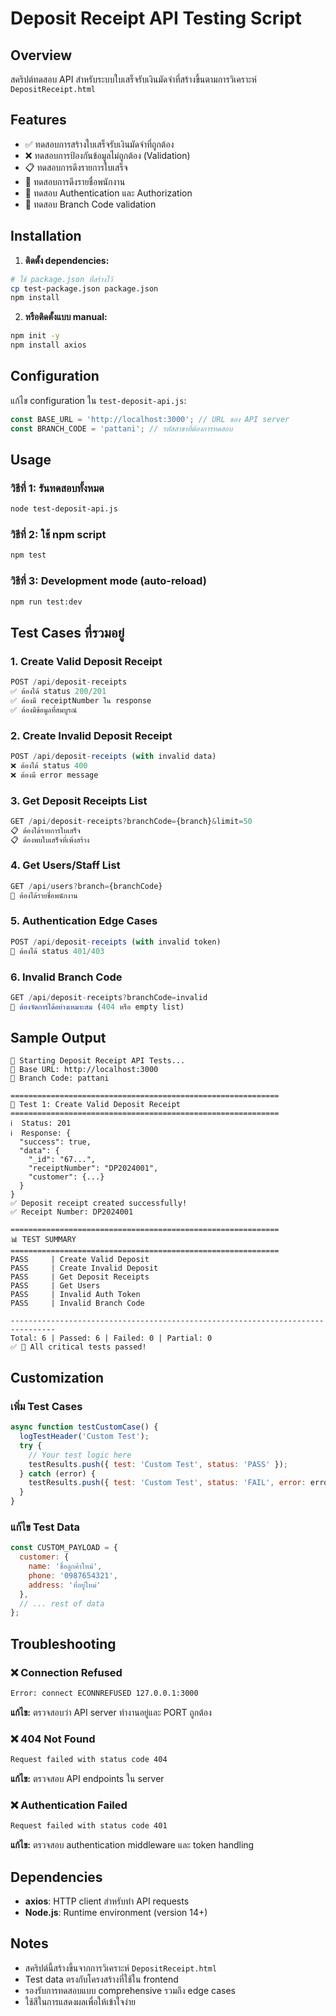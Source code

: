 # Deposit Receipt API Testing Script

## Overview
สคริปต์ทดสอบ API สำหรับระบบใบเสร็จรับเงินมัดจำที่สร้างขึ้นตามการวิเคราะห์ `DepositReceipt.html`

## Features
- ✅ ทดสอบการสร้างใบเสร็จรับเงินมัดจำที่ถูกต้อง
- ❌ ทดสอบการป้องกันข้อมูลไม่ถูกต้อง (Validation)
- 📋 ทดสอบการดึงรายการใบเสร็จ
- 👥 ทดสอบการดึงรายชื่อพนักงาน
- 🔐 ทดสอบ Authentication และ Authorization
- 🏢 ทดสอบ Branch Code validation

## Installation

1. **ติดตั้ง dependencies:**
```bash
# ใช้ package.json ที่สร้างไว้
cp test-package.json package.json
npm install
```

2. **หรือติดตั้งแบบ manual:**
```bash
npm init -y
npm install axios
```

## Configuration

แก้ไข configuration ใน `test-deposit-api.js`:

```javascript
const BASE_URL = 'http://localhost:3000'; // URL ของ API server
const BRANCH_CODE = 'pattani'; // รหัสสาขาที่ต้องการทดสอบ
```

## Usage

### วิธีที่ 1: รันทดสอบทั้งหมด
```bash
node test-deposit-api.js
```

### วิธีที่ 2: ใช้ npm script
```bash
npm test
```

### วิธีที่ 3: Development mode (auto-reload)
```bash
npm run test:dev
```

## Test Cases ที่รวมอยู่

### 1. Create Valid Deposit Receipt
```javascript
POST /api/deposit-receipts
✅ ต้องได้ status 200/201
✅ ต้องมี receiptNumber ใน response
✅ ต้องมีข้อมูลที่สมบูรณ์
```

### 2. Create Invalid Deposit Receipt
```javascript
POST /api/deposit-receipts (with invalid data)
❌ ต้องได้ status 400
❌ ต้องมี error message
```

### 3. Get Deposit Receipts List
```javascript
GET /api/deposit-receipts?branchCode={branch}&limit=50
📋 ต้องได้รายการใบเสร็จ
📋 ต้องพบใบเสร็จที่เพิ่งสร้าง
```

### 4. Get Users/Staff List
```javascript
GET /api/users?branch={branchCode}
👥 ต้องได้รายชื่อพนักงาน
```

### 5. Authentication Edge Cases
```javascript
POST /api/deposit-receipts (with invalid token)
🔐 ต้องได้ status 401/403
```

### 6. Invalid Branch Code
```javascript
GET /api/deposit-receipts?branchCode=invalid
🏢 ต้องจัดการได้อย่างเหมาะสม (404 หรือ empty list)
```

## Sample Output

```
🚀 Starting Deposit Receipt API Tests...
📡 Base URL: http://localhost:3000
🏢 Branch Code: pattani

============================================================
🧪 Test 1: Create Valid Deposit Receipt
============================================================
ℹ️  Status: 201
ℹ️  Response: {
  "success": true,
  "data": {
    "_id": "67...",
    "receiptNumber": "DP2024001",
    "customer": {...}
  }
}
✅ Deposit receipt created successfully!
✅ Receipt Number: DP2024001

============================================================
📊 TEST SUMMARY
============================================================
PASS     | Create Valid Deposit
PASS     | Create Invalid Deposit
PASS     | Get Deposit Receipts
PASS     | Get Users
PASS     | Invalid Auth Token
PASS     | Invalid Branch Code

--------------------------------------------------------------------------------
Total: 6 | Passed: 6 | Failed: 0 | Partial: 0
✅ 🎉 All critical tests passed!
```

## Customization

### เพิ่ม Test Cases
```javascript
async function testCustomCase() {
  logTestHeader('Custom Test');
  try {
    // Your test logic here
    testResults.push({ test: 'Custom Test', status: 'PASS' });
  } catch (error) {
    testResults.push({ test: 'Custom Test', status: 'FAIL', error: error.message });
  }
}
```

### แก้ไข Test Data
```javascript
const CUSTOM_PAYLOAD = {
  customer: {
    name: 'ชื่อลูกค้าใหม่',
    phone: '0987654321',
    address: 'ที่อยู่ใหม่'
  },
  // ... rest of data
};
```

## Troubleshooting

### ❌ Connection Refused
```bash
Error: connect ECONNREFUSED 127.0.0.1:3000
```
**แก้ไข:** ตรวจสอบว่า API server ทำงานอยู่และ PORT ถูกต้อง

### ❌ 404 Not Found
```bash
Request failed with status code 404
```
**แก้ไข:** ตรวจสอบ API endpoints ใน server

### ❌ Authentication Failed
```bash
Request failed with status code 401
```
**แก้ไข:** ตรวจสอบ authentication middleware และ token handling

## Dependencies
- **axios**: HTTP client สำหรับทำ API requests
- **Node.js**: Runtime environment (version 14+)

## Notes
- สคริปต์นี้สร้างขึ้นจากการวิเคราะห์ `DepositReceipt.html`
- Test data ตรงกับโครงสร้างที่ใช้ใน frontend
- รองรับการทดสอบแบบ comprehensive รวมถึง edge cases
- ใช้สีในการแสดงผลเพื่อให้เข้าใจง่าย